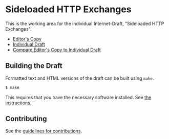 #  Sideloaded HTTP Exchanges

This is the working area for the individual Internet-Draft, "Sideloaded HTTP Exchanges".

* [Editor's Copy](https://jyasskin.github.io/sideloaded-exchanges/#go.draft-yasskin-httpbis-sideloaded-exchanges.html)
* [Individual Draft](https://tools.ietf.org/html/draft-yasskin-httpbis-sideloaded-exchanges)
* [Compare Editor's Copy to Individual Draft](https://jyasskin.github.io/sideloaded-exchanges/#go.draft-yasskin-httpbis-sideloaded-exchanges.diff)

## Building the Draft

Formatted text and HTML versions of the draft can be built using `make`.

```sh
$ make
```

This requires that you have the necessary software installed.  See
[the instructions](https://github.com/martinthomson/i-d-template/blob/master/doc/SETUP.md).


## Contributing

See the
[guidelines for contributions](https://github.com/jyasskin/sideloaded-exchanges/blob/master/CONTRIBUTING.md).
